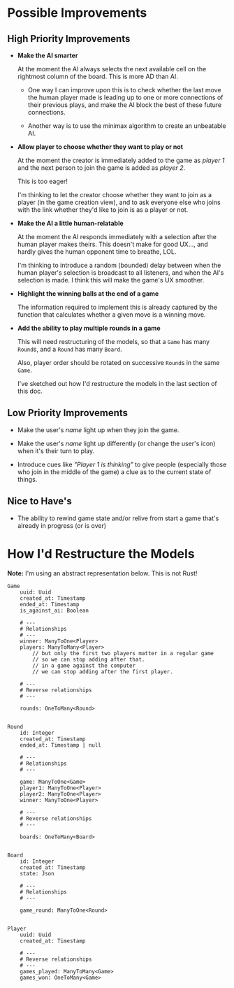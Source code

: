 # Possible Improvements

## High Priority Improvements

* __Make the AI smarter__

  At the moment the AI always selects the next available cell on the rightmost column of the board. This is more AD than AI.

  + One way I can improve upon this is to check whether the last move the human player made is leading up to one or more connections of their previous plays, and make the AI block the best of these future connections.

  + Another way is to use the minimax algorithm to create an unbeatable AI.

* __Allow player to choose whether they want to play or not__

  At the moment the creator is immediately added to the game as _player 1_ and the next person to join the game is added as _player 2_.

  This is too eager!

  I'm thinking to let the creator choose whether they want to join as a player (in the game creation view), and to ask everyone else who joins with the link whether they'd like to join is as a player or not.

* __Make the AI a little human-relatable__

  At the moment the AI responds immediately with a selection after the human player makes theirs. This doesn't make for good UX..., and hardly gives the human opponent time to breathe, LOL.

  I'm thinking to introduce a random (bounded) delay between when the human player's selection is broadcast to all listeners, and when the AI's selection is made. I think this will make the game's UX smoother.

* __Highlight the winning balls at the end of a game__

  The information required to implement this is already captured by the function that calculates whether a given move is a winning move.

* __Add the ability to play multiple rounds in a game__

  This will need restructuring of the models, so that a `Game` has many `Round`s, and a `Round` has many `Board`.

  Also, player order should be rotated on successive `Round`s in the same `Game`.

  I've sketched out how I'd restructure the models in the last section of this doc.

## Low Priority Improvements

* Make the user's _name_ light up when they join the game.

* Make the user's _name_ light up differently (or change the user's icon) when it's their turn to play.

* Introduce cues like _"Player 1 is thinking"_ to give people (especially those who join in the middle of the game) a clue as to the current state of things.


## Nice to Have's

* The ability to rewind game state and/or relive from start a game that's already in progress (or is over)


# How I'd Restructure the Models

__Note:__ I'm using an abstract representation below. This is not Rust!

```
Game
    uuid: Uuid
    created_at: Timestamp
    ended_at: Timestamp
    is_against_ai: Boolean

    # ---
    # Relationships
    # ---
    winner: ManyToOne<Player>
    players: ManyToMany<Player>
        // but only the first two players matter in a regular game
        // so we can stop adding after that.
        // in a game against the computer
        // we can stop adding after the first player.

    # ---
    # Reverse relationships
    # ---

    rounds: OneToMany<Round>


Round
    id: Integer
    created_at: Timestamp
    ended_at: Timestamp | null

    # ---
    # Relationships
    # ---

    game: ManyToOne<Game>
    player1: ManyToOne<Player>
    player2: ManyToOne<Player>
    winner: ManyToOne<Player>

    # ---
    # Reverse relationships
    # ---

    boards: OneToMany<Board>


Board
    id: Integer
    created_at: Timestamp
    state: Json

    # ---
    # Relationships
    # ---

    game_round: ManyToOne<Round>


Player
    uuid: Uuid
    created_at: Timestamp

    # ---
    # Reverse relationships
    # ---
    games_played: ManyToMany<Game>
    games_won: OneToMany<Game>
